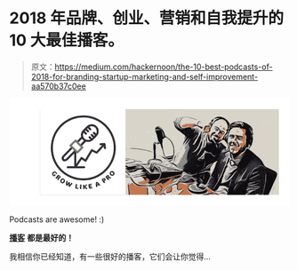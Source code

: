 # 2018 年品牌、创业、营销和自我提升的 10 大最佳播客。

> 原文：<https://medium.com/hackernoon/the-10-best-podcasts-of-2018-for-branding-startup-marketing-and-self-improvement-aa570b37c0ee>

![](img/31ba5d1fbb9917fcc13995f2198d92be.png)

Podcasts are awesome! :)

[**播客**](https://podcast.hackernoon.com/) **都是最好的！**

我相信你已经知道，有一些很好的播客，它们会让你觉得…